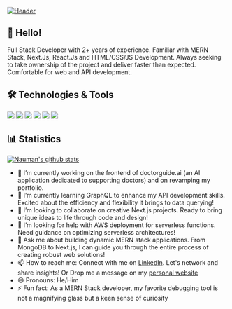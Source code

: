 [![Header](https://github.com/naumanch969/naumanch969/blob/master/banner.png?raw=true "Header")](https://github.com/naumanch969)

## 👋 Hello! 
Full Stack Developer with 2+ years of experience. Familiar with MERN Stack, Next.Js, React.Js and HTML/CSS/JS Development.  Always seeking to take ownership of the project and deliver faster than expected.  Comfortable for web and API development.

## 🛠️ Technologies & Tools
![](https://img.shields.io/badge/Code-JavaScript-informational?style=flat&color=informational&logo=javascript)
![](https://img.shields.io/badge/Code-React-informational?style=flat&color=informational&logo=react)
![](https://img.shields.io/badge/Code-TypeScript-informational?style=flat&color=informational)
![](https://img.shields.io/badge/Code-EcmaScript-informational?style=flat&color=informational)
![](https://img.shields.io/badge/Code-Node-informational?style=flat&color=informational&logo=node.js)
 ![](https://img.shields.io/badge/Tool-SCSS-informational?style=flat&color=warning&logo=sass)
 
## 📊 Statistics
[![Nauman's github stats](https://github-readme-stats.vercel.app/api?username=naumanch969&theme=dark&count_private=true)](https://github.com/anuraghazra/github-readme-stats)

- 🔭 I’m currently working on the frontend of doctorguide.ai (an AI application dedicated to supporting doctors) and on revamping my portfolio.
- 🌱 I’m currently learning GraphQL to enhance my API development skills. Excited about the efficiency and flexibility it brings to data querying!
- 👯 I’m looking to collaborate on creative Next.js projects. Ready to bring unique ideas to life through code and design!
- 🤔 I’m looking for help with AWS deployment for serverless functions. Need guidance on optimizing serverless architectures! 
- 💬 Ask me about building dynamic MERN stack applications. From MongoDB to Next.js, I can guide you through the entire process of creating robust web solutions!
- 📫 How to reach me: Connect with me on [LinkedIn](https://www.linkedin.com/in/naumanch). Let's network and share insights! Or Drop me a message on my [personal website](https://nch.netlify.app)
- 😄 Pronouns: He/Him
- ⚡ Fun fact: As a MERN Stack developer, my favorite debugging tool is not a magnifying glass but a keen sense of curiosity

